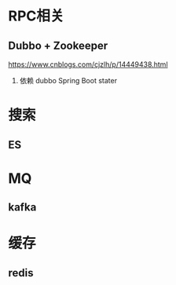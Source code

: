 # RPC相关

## Dubbo + Zookeeper 

https://www.cnblogs.com/cjzlh/p/14449438.html

1. 依赖 dubbo Spring Boot  stater

# 搜索

## ES

# MQ

## kafka

# 缓存

## redis